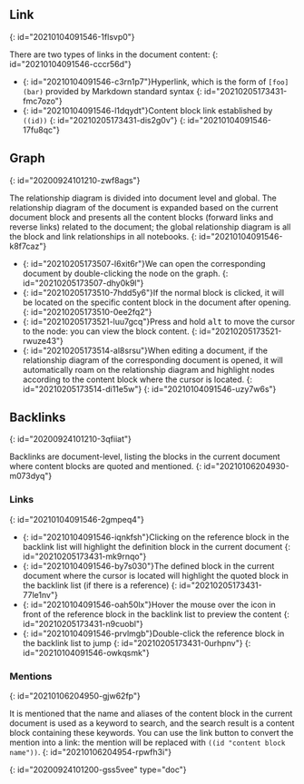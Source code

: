 ## Link
{: id="20210104091546-1flsvp0"}

There are two types of links in the document content:
{: id="20210104091546-cccr56d"}

* {: id="20210104091546-c3rn1p7"}Hyperlink, which is the form of `[foo](bar)` provided by Markdown standard syntax
  {: id="20210205173431-fmc7ozo"}
* {: id="20210104091546-l1dqydt"}Content block link established by `((id))`
  {: id="20210205173431-dis2g0v"}
{: id="20210104091546-17fu8qc"}

## Graph
{: id="20200924101210-zwf8ags"}

The relationship diagram is divided into document level and global. The relationship diagram of the document is expanded based on the current document block and presents all the content blocks (forward links and reverse links) related to the document; the global relationship diagram is all the block and link relationships in all notebooks.
{: id="20210104091546-k8f7caz"}

* {: id="20210205173507-l6xit6r"}We can open the corresponding document by double-clicking the node on the graph.
  {: id="20210205173507-dhy0k9l"}
* {: id="20210205173510-7hdd5y6"}If the normal block is clicked, it will be located on the specific content block in the document after opening.
  {: id="20210205173510-0ee2fq2"}
* {: id="20210205173521-luu7gcq"}Press and hold <kbd>alt</kbd> to move the cursor to the node: you can view the block content.
  {: id="20210205173521-rwuze43"}
* {: id="20210205173514-al8srsu"}When editing a document, if the relationship diagram of the corresponding document is opened, it will automatically roam on the relationship diagram and highlight nodes according to the content block where the cursor is located.
  {: id="20210205173514-di11e5w"}
{: id="20210104091546-uzy7w6s"}

## Backlinks
{: id="20200924101210-3qfiiat"}

Backlinks are document-level, listing the blocks in the current document where content blocks are quoted and mentioned.
{: id="20210106204930-m073dyq"}

### Links
{: id="20210104091546-2gmpeq4"}

* {: id="20210104091546-iqnkfsh"}Clicking on the reference block in the backlink list will highlight the definition block in the current document
  {: id="20210205173431-mk9rnqo"}
* {: id="20210104091546-by7s030"}The defined block in the current document where the cursor is located will highlight the quoted block in the backlink list (if there is a reference)
  {: id="20210205173431-77le1nv"}
* {: id="20210104091546-oah50lx"}Hover the mouse over the icon in front of the reference block in the backlink list to preview the content
  {: id="20210205173431-n9cuobl"}
* {: id="20210104091546-prvlmgb"}Double-click the reference block in the backlink list to jump
  {: id="20210205173431-0urhpnv"}
{: id="20210104091546-owkqsmk"}

### Mentions
{: id="20210106204950-gjw62fp"}

It is mentioned that the name and aliases of the content block in the current document is used as a keyword to search, and the search result is a content block containing these keywords. You can use the link button to convert the mention into a link: the mention will be replaced with `((id "content block name"))`.
{: id="20210106204954-rpwfh3i"}


{: id="20200924101200-gss5vee" type="doc"}
